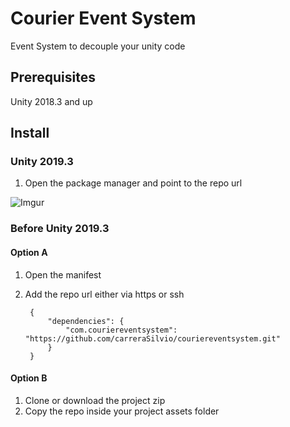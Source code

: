 # Courier Event System
Event System to decouple your unity code

## Prerequisites
Unity 2018.3 and up

## Install

### Unity 2019.3
1. Open the package manager and point to the repo url

![Imgur](https://i.imgur.com/iYGgINz.png)

### Before Unity 2019.3

#### Option A
1. Open the manifest
2. Add the repo url either via https or ssh

		{
    		"dependencies": {
        		"com.couriereventsystem": "https://github.com/carreraSilvio/couriereventsystem.git"
    		}
		}

#### Option B
1. Clone or download the project zip
2. Copy the repo inside your project assets folder
